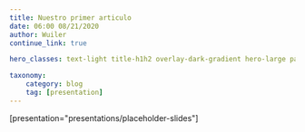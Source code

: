 ```yaml
---
title: Nuestro primer articulo
date: 06:00 08/21/2020
author: Wuiler
continue_link: true

hero_classes: text-light title-h1h2 overlay-dark-gradient hero-large parallax

taxonomy:
    category: blog
    tag: [presentation]
---
```


[presentation="presentations/placeholder-slides"]
